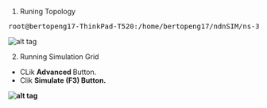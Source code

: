 
1. Runing Topology

<pre>
root@bertopeng17-ThinkPad-T520:/home/bertopeng17/ndnSIM/ns-3# <b>./waf --run=ndn-grid --vis</b>
</pre>

![alt tag](https://github.com/syaifulahdan/ndnlearn/blob/master/image/Screenshot%20from%202016-09-22%2011-51-27.png)


2. Running Simulation Grid

-  CLik <b> Advanced </b>Button.
-  Clik <b> Simulate (F3)<b/> Button.


![alt tag](https://github.com/syaifulahdan/ndnlearn/blob/master/image/Screenshot%20from%202016-09-22%2012-26-26.png)
